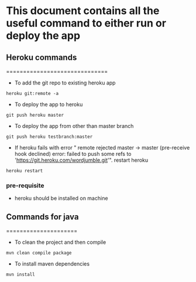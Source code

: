 # This document contains all the useful command to either run or deploy the app


##  Heroku commands
==============================
- To add the git repo to existing heroku app

```
heroku git:remote -a 
```
- To deploy the app to heroku

```
git push heroku master
```
- To deploy the app from other than master branch

```
git push heroku testbranch:master
```
- If heroku fails with error " remote rejected master -> master (pre-receive hook declined)
error: failed to push some refs to 'https://git.heroku.com/wordjumble.git'". restart heroku
```
heroku restart
```

### pre-requisite 
- heroku should be installed on machine


##  Commands for java
=====================

- To clean the project and then compile
```
mvn clean compile package
```
- To install maven dependencies
```
mvn install
```


